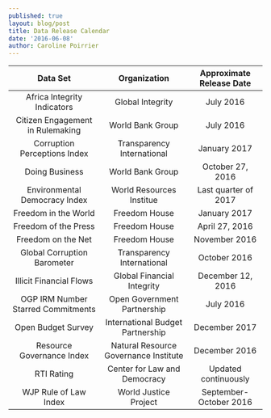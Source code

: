 ```yaml
---
published: true
layout: blog/post
title: Data Release Calendar
date: '2016-06-08'
author: Caroline Poirrier
---
```



|Data Set| Organization| Approximate Release Date |
|:--------------:|:--------------:|:--------------:|
|Africa Integrity Indicators|Global Integrity|July 2016|
|Citizen Engagement in Rulemaking|World Bank Group|July 2016|
|Corruption Perceptions Index|Transparency International|January 2017|
|Doing Business|World Bank Group|October 27, 2016|
|Environmental Democracy Index|World Resources Institue|Last quarter of 2017|
|Freedom in the World|Freedom House|January 2017|
|Freedom of the Press|Freedom House|April 27, 2016|
|Freedom on the Net|Freedom House|November 2016|
|Global Corruption Barometer|Transparency International|October 2016|
|Illicit Financial Flows|Global Financial Integrity|December 12, 2016|
|OGP IRM Number Starred Commitments|Open Government Partnership|July 2016|
|Open Budget Survey|International Budget Partnership|December 2017|
|Resource Governance Index|Natural Resource Governance Institute|December 2016|
|RTI Rating| Center for Law and Democracy|Updated continuously|
|WJP Rule of Law Index|World Justice Project|September-October 2016|
